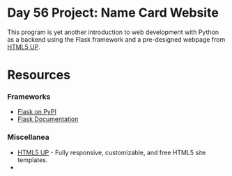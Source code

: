 # Day 56 Project: Name Card Website

This program is yet another introduction to web development with Python as a backend using the Flask framework and
a pre-designed webpage from [HTML5 UP](https://html5up.net/).

# Resources

### Frameworks

- [Flask on PyPI](https://pypi.org/project/Flask/)
- [Flask Documentation](https://flask.palletsprojects.com/en/3.0.x/)

### Miscellanea

- [HTML5 UP](https://html5up.net/) - Fully responsive, customizable, and free HTML5 site templates.
- 